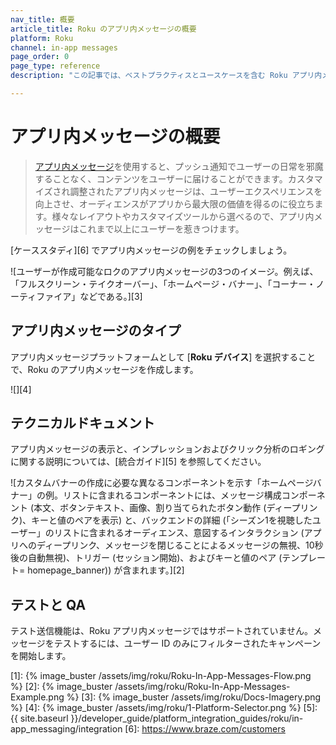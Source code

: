 ```yaml
---
nav_title: 概要
article_title: Roku のアプリ内メッセージの概要
platform: Roku
channel: in-app messages
page_order: 0
page_type: reference
description: "この記事では、ベストプラクティスとユースケースを含む Roku アプリ内メッセージングの概要について説明します。"

---
```


# アプリ内メッセージの概要

> [アプリ内メッセージ]({{site.baseurl}}/user_guide/message_building_by_channel/in-app_messages/)を使用すると、プッシュ通知でユーザーの日常を邪魔することなく、コンテンツをユーザーに届けることができます。カスタマイズされ調整されたアプリ内メッセージは、ユーザーエクスペリエンスを向上させ、オーディエンスがアプリから最大限の価値を得るのに役立ちます。様々なレイアウトやカスタマイズツールから選べるので、アプリ内メッセージはこれまで以上にユーザーを惹きつけます。

\[ケーススタディ][6] でアプリ内メッセージの例をチェックしましょう。

![ユーザーが作成可能なロクのアプリ内メッセージの3つのイメージ。例えば、「フルスクリーン・テイクオーバー」、「ホームページ・バナー」、「コーナー・ノーティファイア」などである。][3]

## アプリ内メッセージのタイプ

アプリ内メッセージプラットフォームとして \[**Roku デバイス**] を選択することで、Roku のアプリ内メッセージを作成します。

![][4]

## テクニカルドキュメント

アプリ内メッセージの表示と、インプレッションおよびクリック分析のロギングに関する説明については、\[統合ガイド][5] を参照してください。

![カスタムバナーの作成に必要な異なるコンポーネントを示す「ホームページバナー」の例。リストに含まれるコンポーネントには、メッセージ構成コンポーネント (本文、ボタンテキスト、画像、割り当てられたボタン動作 (ディープリンク)、キーと値のペアを表示) と、バックエンドの詳細 (「シーズン1を視聴したユーザー」のリストに含まれるオーディエンス、意図するインタラクション (アプリへのディープリンク、メッセージを閉じることによるメッセージの無視、10秒後の自動無視)、トリガー (セッション開始)、およびキーと値のペア (テンプレート= homepage_banner)) が含まれます。][2]

## テストと QA

テスト送信機能は、Roku アプリ内メッセージではサポートされていません。メッセージをテストするには、ユーザー ID のみにフィルターされたキャンペーンを開始します。

[1]: {% image_buster /assets/img/roku/Roku-In-App-Messages-Flow.png %}
[2]: {% image_buster /assets/img/roku/Roku-In-App-Messages-Example.png %}
[3]: {% image_buster /assets/img/roku/Docs-Imagery.png %}
[4]: {% image_buster /assets/img/roku/1-Platform-Selector.png %}
[5]: {{ site.baseurl }}/developer_guide/platform_integration_guides/roku/in-app_messaging/integration
[6]: https://www.braze.com/customers
